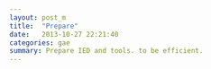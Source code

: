 ```yaml
---
layout: post_m
title:  "Prepare"
date:   2013-10-27 22:21:40
categories: gae
summary: Prepare IED and tools. to be efficient.
---
```


